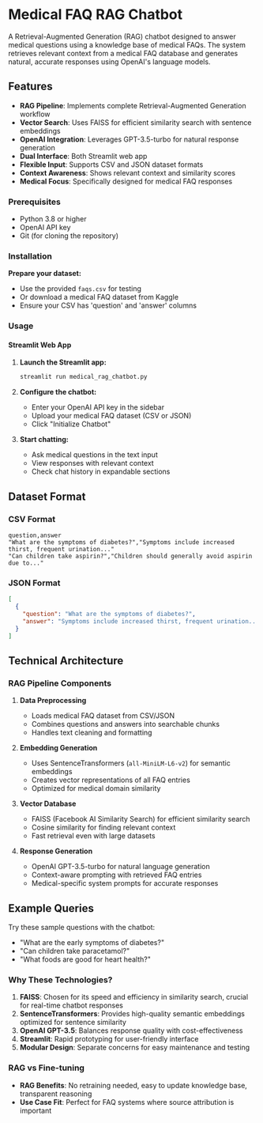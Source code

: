 # Medical FAQ RAG Chatbot

A Retrieval-Augmented Generation (RAG) chatbot designed to answer medical questions using a knowledge base of medical FAQs. The system retrieves relevant context from a medical FAQ database and generates natural, accurate responses using OpenAI's language models.

## Features

- **RAG Pipeline**: Implements complete Retrieval-Augmented Generation workflow
- **Vector Search**: Uses FAISS for efficient similarity search with sentence embeddings
- **OpenAI Integration**: Leverages GPT-3.5-turbo for natural response generation
- **Dual Interface**: Both Streamlit web app
- **Flexible Input**: Supports CSV and JSON dataset formats
- **Context Awareness**: Shows relevant context and similarity scores
- **Medical Focus**: Specifically designed for medical FAQ responses

### Prerequisites

- Python 3.8 or higher
- OpenAI API key
- Git (for cloning the repository)

### Installation

**Prepare your dataset:**
   - Use the provided `faqs.csv` for testing
   - Or download a medical FAQ dataset from Kaggle
   - Ensure your CSV has 'question' and 'answer' columns

### Usage

#### Streamlit Web App 

1. **Launch the Streamlit app:**
   ```bash
   streamlit run medical_rag_chatbot.py
   ```

2. **Configure the chatbot:**
   - Enter your OpenAI API key in the sidebar
   - Upload your medical FAQ dataset (CSV or JSON)
   - Click "Initialize Chatbot"

3. **Start chatting:**
   - Ask medical questions in the text input
   - View responses with relevant context
   - Check chat history in expandable sections

## Dataset Format

### CSV Format
```csv
question,answer
"What are the symptoms of diabetes?","Symptoms include increased thirst, frequent urination..."
"Can children take aspirin?","Children should generally avoid aspirin due to..."
```

### JSON Format
```json
[
  {
    "question": "What are the symptoms of diabetes?",
    "answer": "Symptoms include increased thirst, frequent urination..."
  }
]
```

## Technical Architecture

### RAG Pipeline Components

1. **Data Preprocessing**
   - Loads medical FAQ dataset from CSV/JSON
   - Combines questions and answers into searchable chunks
   - Handles text cleaning and formatting

2. **Embedding Generation**
   - Uses SentenceTransformers (`all-MiniLM-L6-v2`) for semantic embeddings
   - Creates vector representations of all FAQ entries
   - Optimized for medical domain similarity

3. **Vector Database**
   - FAISS (Facebook AI Similarity Search) for efficient similarity search
   - Cosine similarity for finding relevant context
   - Fast retrieval even with large datasets

4. **Response Generation**
   - OpenAI GPT-3.5-turbo for natural language generation
   - Context-aware prompting with retrieved FAQ entries
   - Medical-specific system prompts for accurate responses

## Example Queries

Try these sample questions with the chatbot:

- "What are the early symptoms of diabetes?"
- "Can children take paracetamol?"
- "What foods are good for heart health?"

### Why These Technologies?

1. **FAISS**: Chosen for its speed and efficiency in similarity search, crucial for real-time chatbot responses
2. **SentenceTransformers**: Provides high-quality semantic embeddings optimized for sentence similarity
3. **OpenAI GPT-3.5**: Balances response quality with cost-effectiveness
4. **Streamlit**: Rapid prototyping for user-friendly interface
5. **Modular Design**: Separate concerns for easy maintenance and testing

### RAG vs Fine-tuning

- **RAG Benefits**: No retraining needed, easy to update knowledge base, transparent reasoning
- **Use Case Fit**: Perfect for FAQ systems where source attribution is important
